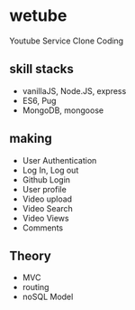 # wetube
Youtube Service Clone Coding

## skill stacks
- vanillaJS, Node.JS, express
- ES6, Pug
- MongoDB, mongoose

## making
- User Authentication
- Log In, Log out
- Github Login
- User profile
- Video upload
- Video Search
- Video Views
- Comments

## Theory
- MVC
- routing
- noSQL Model
